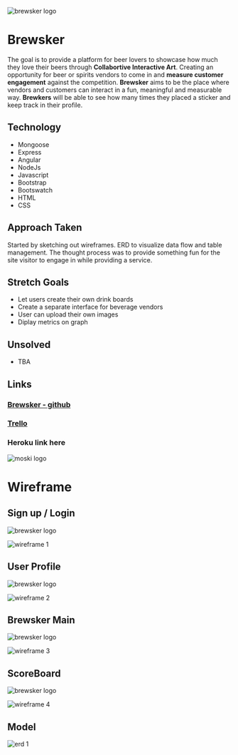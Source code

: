 ![brewsker logo](https://github.com/timseo/ga_p4/blob/master/wireframe_erd/brewskerlogo.png?raw=true)

# Brewsker


The goal is to provide a platform for beer lovers to showcase how much they love their beers through **Collabortive Interactive Art**.  Creating an opportunity for beer or spirits vendors to come in and **measure customer engagement** against the competition.  **Brewsker** aims to be the place where vendors and customers can interact in a fun, meaningful and measurable way.  **Brewkers** will be able to see how many times they placed a sticker and keep track in their profile.



## Technology


* Mongoose
* Express
* Angular
* NodeJs
* Javascript
* Bootstrap
* Bootswatch
* HTML
* CSS

## Approach Taken
Started by sketching out wireframes.  ERD to visualize data flow and table management. The thought process was to provide something fun for the site visitor to engage in while providing a service.


## Stretch Goals
* Let users create their own drink boards
* Create a separate interface for beverage vendors 
* User can upload their own images
* Diplay metrics on graph 

## Unsolved
* TBA


## Links

### [Brewsker - github](https://github.com/timseo/ga_p4 "Brewsker")

### [Trello](https://trello.com/b/L3ycktGF/p4 "trello")

### Heroku link here

![moski logo](https://github.com/timseo/GA_project1/blob/master/images/moski-greyscale-logo.png?raw=true=10x10)

# Wireframe


## Sign up / Login

![brewsker logo](https://github.com/timseo/ga_p4/blob/master/wireframe_erd/brewskerlogo.png?raw=true)

![wireframe 1](https://github.com/timseo/ga_p4/blob/master/wireframe_erd/Photo%20Apr%2006,%206%2044%2036%20PM.jpg?raw=true)

## User Profile 

![brewsker logo](https://github.com/timseo/ga_p4/blob/master/wireframe_erd/brewskerlogo.png?raw=true)

![wireframe 2](https://github.com/timseo/ga_p4/blob/master/wireframe_erd/Photo%20Apr%2006,%206%2047%2056%20PM.jpg?raw=true)


## Brewsker Main

![brewsker logo](https://github.com/timseo/ga_p4/blob/master/wireframe_erd/brewskerlogo.png?raw=true)

![wireframe 3](https://github.com/timseo/ga_p4/blob/master/wireframe_erd/Photo%20Apr%2006,%206%2051%2047%20PM.jpg?raw=true)


## ScoreBoard

![brewsker logo](https://github.com/timseo/ga_p4/blob/master/wireframe_erd/brewskerlogo.png?raw=true)

![wireframe 4](https://github.com/timseo/ga_p4/blob/master/wireframe_erd/Photo%20Apr%2006,%206%2054%2052%20PM.jpg?raw=true)


## Model

![erd 1](https://github.com/timseo/ga_p4/blob/master/wireframe_erd/Photo%20Apr%2006,%207%2005%2025%20PM.jpg?raw=true)

